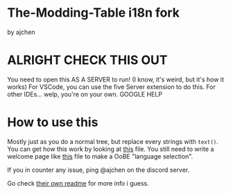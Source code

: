 # The-Modding-Table i18n fork
by ajchen

# ALRIGHT CHECK THIS OUT
You need to open this AS A SERVER to run! (I know, it's weird, but it's how it works)
For VSCode, you can use the five Server extension to do this.
For other IDEs... welp, you're on your own. GOOGLE HELP

# How to use this
Mostly just as you do a normal tree, but replace every strings with ```text()```.
You can get how this work by looking at [this](/js/langs/en_US.js) file.
You still need to write a welcome page like [this](/js/lag.js) file to make a OoBE "language selection".

If you in counter any issue, ping @ajchen on the discord server.

Go check [their own readme](https://github.com/shenmi124/The-Modding-Table) for more info i guess.